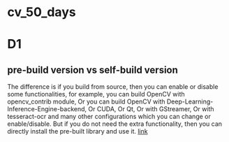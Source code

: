 # cv_50_days

# D1

## pre-build version vs self-build version
The difference is if you build from source, then you can enable or disable some functionalities, for example, you can build OpenCV with opencv_contrib module, Or you can build OpenCV with Deep-Learning-Inference-Engine-backend, Or CUDA, Or Qt, Or with GStreamer, Or with tesseract-ocr and many other configurations which you can change or enable/disable. But if you do not need the extra functionality, then you can directly install the pre-built library and use it.
[link](https://stackoverflow.com/questions/54760008/what-is-the-difference-between-building-opencv4-from-source-and-pip-install-open)
